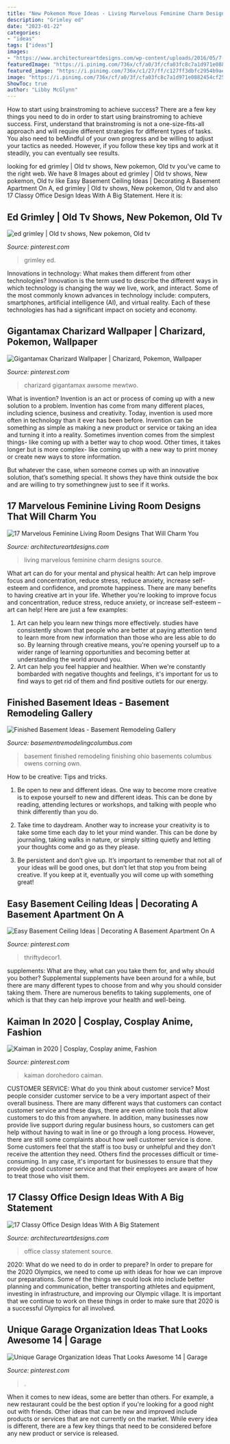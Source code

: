 ```yaml
---
title: "New Pokemon Move Ideas - Living Marvelous Feminine Charm Designs Source"
description: "Grimley ed"
date: "2023-01-22"
categories:
- "ideas"
tags: ["ideas"]
images:
- "https://www.architectureartdesigns.com/wp-content/uploads/2016/05/7-88.jpg"
featuredImage: "https://i.pinimg.com/736x/cf/a0/3f/cfa03fc8c7a1d971e0882454cf25e30f.jpg"
featured_image: "https://i.pinimg.com/736x/c1/27/ff/c127ff3dbfc2954b9aefb780f147d408.jpg"
image: "https://i.pinimg.com/736x/cf/a0/3f/cfa03fc8c7a1d971e0882454cf25e30f.jpg"
ShowToc: true
author: "Libby McGlynn"
---
```



How to start using brainstroming to achieve success?
There are a few key things you need to do in order to start using brainstroming to achieve success. First, understand that brainstroming is not a one-size-fits-all approach and will require different strategies for different types of tasks. You also need to beMindful of your own progress and be willing to adjust your tactics as needed. However, if you follow these key tips and work at it steadily, you can eventually see results.

	

		
looking for ed grimley | Old tv shows, New pokemon, Old tv you've came to the right web. We have 8 Images about ed grimley | Old tv shows, New pokemon, Old tv like Easy Basement Ceiling Ideas | Decorating A Basement Apartment On A, ed grimley | Old tv shows, New pokemon, Old tv and also 17 Classy Office Design Ideas With A Big Statement. Here it is:
		
    
## Ed Grimley | Old Tv Shows, New Pokemon, Old Tv

<img loading=lazy src="https://i.pinimg.com/736x/be/98/aa/be98aabd8b5cc6581f11cb69e0d67c42--book-jacket-night-live.jpg" onerror="this.onerror=null;this.src='https://tse4.mm.bing.net/th?id=OIP.AX26_cZF_rSEBjGIBAzcrAHaK4&amp;pid=15.1';" alt="ed grimley | Old tv shows, New pokemon, Old tv">

_Source: pinterest.com_

>grimley ed. 

	

Innovations in technology: What makes them different from other technologies?
Innovation is the term used to describe the different ways in which technology is changing the way we live, work, and interact. Some of the most commonly known advances in technology include: computers, smartphones, artificial intelligence (AI), and virtual reality. Each of these technologies has had a significant impact on society and economy.

    
## Gigantamax Charizard Wallpaper | Charizard, Pokemon, Wallpaper

<img loading=lazy src="https://i.pinimg.com/736x/53/88/c6/5388c6d2caf20a6a3396fc9f27465306.jpg" onerror="this.onerror=null;this.src='https://tse4.mm.bing.net/th?id=OIP._8LfOXgZ0KhjM27SLNJ0QwHaEc&amp;pid=15.1';" alt="Gigantamax Charizard Wallpaper | Charizard, Pokemon, Wallpaper">

_Source: pinterest.com_

>charizard gigantamax awsome mewtwo. 

	

What is invention?
Invention is an act or process of coming up with a new solution to a problem. Invention has come from many different places, including science, business and creativity. Today, invention is used more often in technology than it ever has been before. 
Invention can be something as simple as making a new product or service or taking an idea and turning it into a reality. Sometimes invention comes from the simplest things- like coming up with a better way to chop wood. Other times, it takes longer but is more complex- like coming up with a new way to print money or create new ways to store information. 

But whatever the case, when someone comes up with an innovative solution, that’s something special. It shows they have think outside the box and are willing to try somethingnew just to see if it works.

    
## 17 Marvelous Feminine Living Room Designs That Will Charm You

<img loading=lazy src="https://www.architectureartdesigns.com/wp-content/uploads/2016/05/7-88.jpg" onerror="this.onerror=null;this.src='https://tse2.mm.bing.net/th?id=OIP.6cLiWpSKGdw0PzzgxajAggHaK_&amp;pid=15.1';" alt="17 Marvelous Feminine Living Room Designs That Will Charm You">

_Source: architectureartdesigns.com_

>living marvelous feminine charm designs source. 

	

What art can do for your mental and physical health: Art can help improve focus and concentration, reduce stress, reduce anxiety, increase self-esteem and confidence, and promote happiness.
There are many benefits to having creative art in your life. Whether you're looking to improve focus and concentration, reduce stress, reduce anxiety, or increase self-esteem – art can help! Here are just a few examples: 
1. Art can help you learn new things more effectively. studies have consistently shown that people who are better at paying attention tend to learn more from new information than those who are less able to do so. By learning through creative means, you're opening yourself up to a wider range of learning opportunities and becoming better at understanding the world around you. 
2. Art can help you feel happier and healthier. When we're constantly bombarded with negative thoughts and feelings, it's important for us to find ways to get rid of them and find positive outlets for our energy.

    
## Finished Basement Ideas - Basement Remodeling Gallery

<img loading=lazy src="https://www.basementremodelingcolumbus.com/wp-content/uploads/2015/09/6-owens-corning-basement-remodeling-columbus-ohio.jpg" onerror="this.onerror=null;this.src='https://tse3.mm.bing.net/th?id=OIP.oa7ryG-xGR7_ap2BmUtI9wHaEo&amp;pid=15.1';" alt="Finished Basement Ideas - Basement Remodeling Gallery">

_Source: basementremodelingcolumbus.com_

>basement finished remodeling finishing ohio basements columbus owens corning own. 

	

How to be creative: Tips and tricks.
1. Be open to new and different ideas. One way to become more creative is to expose yourself to new and different ideas. This can be done by reading, attending lectures or workshops, and talking with people who think differently than you do.
2. Take time to daydream. Another way to increase your creativity is to take some time each day to let your mind wander. This can be done by journaling, taking walks in nature, or simply sitting quietly and letting your thoughts come and go as they please.

3. Be persistent and don’t give up. It’s important to remember that not all of your ideas will be good ones, but don’t let that stop you from being creative. If you keep at it, eventually you will come up with something great!

    
## Easy Basement Ceiling Ideas | Decorating A Basement Apartment On A

<img loading=lazy src="https://i.pinimg.com/736x/29/b2/ed/29b2ed2d61cd2b804c7955809013f88a.jpg" onerror="this.onerror=null;this.src='https://tse4.mm.bing.net/th?id=OIP.7oBVVOSxfPWWh9XJj4vV8gHaLH&amp;pid=15.1';" alt="Easy Basement Ceiling Ideas | Decorating A Basement Apartment On A">

_Source: pinterest.com_

>thriftydecor1. 

	

supplements: What are they, what can you take them for, and why should you bother?
Supplemental supplements have been around for a while, but there are many different types to choose from and why you should consider taking them. There are numerous benefits to taking supplements, one of which is that they can help improve your health and well-being.

    
## Kaiman In 2020 | Cosplay, Cosplay Anime, Fashion

<img loading=lazy src="https://i.pinimg.com/736x/c1/27/ff/c127ff3dbfc2954b9aefb780f147d408.jpg" onerror="this.onerror=null;this.src='https://tse3.mm.bing.net/th?id=OIP.KoskQ2eALyjPvTZWMD82BAHaPs&amp;pid=15.1';" alt="Kaiman in 2020 | Cosplay, Cosplay anime, Fashion">

_Source: pinterest.com_

>kaiman dorohedoro caiman. 

	

CUSTOMER SERVICE: What do you think about customer service?
Most people consider customer service to be a very important aspect of their overall business. There are many different ways that customers can contact customer service and these days, there are even online tools that allow customers to do this from anywhere. In addition, many businesses now provide live support during regular business hours, so customers can get help without having to wait in line or go through a long process.
However, there are still some complaints about how well customer service is done. Some customers feel that the staff is too busy or unhelpful and they don't receive the attention they need. Others find the processes difficult or time-consuming. In any case, it's important for businesses to ensure that they provide good customer service and that their employees are aware of how to treat those who visit them.

    
## 17 Classy Office Design Ideas With A Big Statement

<img loading=lazy src="https://www.architectureartdesigns.com/wp-content/uploads/2015/04/1528-630x376.jpg" onerror="this.onerror=null;this.src='https://tse3.mm.bing.net/th?id=OIP.BYEHlqaggSZxTHZf1ySMEwHaEa&amp;pid=15.1';" alt="17 Classy Office Design Ideas With A Big Statement">

_Source: architectureartdesigns.com_

>office classy statement source. 

	

2020: What do we need to do in order to prepare?
In order to prepare for the 2020 Olympics, we need to come up with ideas for how we can improve our preparations. Some of the things we could look into include better planning and communication, better transporting athletes and equipment, investing in infrastructure, and improving our Olympic village. It is important that we continue to work on these things in order to make sure that 2020 is a successful Olympics for all involved.

    
## Unique Garage Organization Ideas That Looks Awesome 14 | Garage

<img loading=lazy src="https://i.pinimg.com/736x/cf/a0/3f/cfa03fc8c7a1d971e0882454cf25e30f.jpg" onerror="this.onerror=null;this.src='https://tse1.mm.bing.net/th?id=OIP.mdnUWcwm4Lb9vCo4TAklnQHaJ3&amp;pid=15.1';" alt="Unique Garage Organization Ideas That Looks Awesome 14 | Garage">

_Source: pinterest.com_

>. 

	

When it comes to new ideas, some are better than others. For example, a new restaurant could be the best option if you're looking for a good night out with friends. Other ideas that can be new and improved include products or services that are not currently on the market. While every idea is different, there are a few key things that need to be considered before any new product or service is released.

